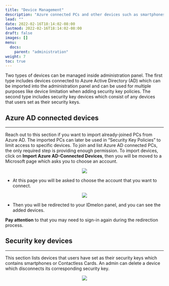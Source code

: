 ```yaml
---
title: "Device Management"
description: "Azure connected PCs and other devices such as smartphones and contactless cards."
lead: ""
date: 2022-02-16T18:14:02-08:00
lastmod: 2022-02-16T18:14:02-08:00
draft: false
images: []
menu:
  docs:
    parent: "administration"
weight: 7
toc: true
---
```


Two types of devices can be managed inside administration panel. The first type includes devices connected to Azure Active Directory (AD)
which can be imported into the administration panel and can be used for multiple purposes like device limitation when adding security key policies.
The second type includes security key devices which consist of any devices that users set as their security keys.

## Azure AD connected devices

<hr class="hr-line">

Reach out to this section if you want to import already-joined PCs from Azure AD.
The imported PCs can later be used in “Security Key Policies” to limit access to specific devices.
To join and list Azure AD connected PCs, the only required step is providing enough permission.
To import devices, click on **Import Azure AD-Connected Devices**, then you will be moved to a Microsoft page which asks you to choose an account.

<p align="center">
    <img src="/images/vendor/Panel/DeviceManagement1.png" class="doc-img-frame">
</p>

* At this page you will be asked to choose the account that you want to connect.

<p align="center">
    <img src="/images/vendor/Panel/import_azure_ad_pcs.png" class="doc-img-frame">
</p>

* Then you will be redirected to your IDmelon panel, and you can see the added devices.

<p class="note-body">
<span style="font-weight:bold;">Pay attention</span> to that you may need to sign-in again during the redirection process.

## Security key devices

<hr class="hr-line">

This section lists devices that users have set as their security keys which contains smartphones or Contactless Cards.
An admin can delete a device which disconnects its corresponding security key.

<p align="center">
    <img src="/images/vendor/Panel/devicemanagemnet_security.png" class="doc-img-frame">
</p>
